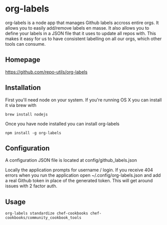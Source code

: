 # org-labels

org-labels is a node app that manages Github labels accross entire orgs. It allows you to easily add/remove labels en masse. It also allows you to define your labels in a JSON file that it uses to update all repos with. This makes it easy for us to have consistent labelling on all our orgs, which other tools can consume.

## Homepage

https://github.com/repo-utils/org-labels

## Installation

First you'll need node on your system. If you're running OS X you can install it via brew with

```
brew install nodejs
```

Once you have node installed you can install org-labels 

```
npm install -g org-labels
```

## Configuration

A configuration JSON file is located at config/github_labels.json

Locally the application prompts for username / login. If you receive 404 errors when you run the application open ~/.config/org-labels.json and add a real Github token in place of the generated token. This will get around issues with 2 factor auth.

## Usage

```
org-labels standardize chef-cookbooks chef-cookbooks/community_cookbook_tools
```

